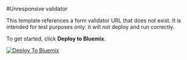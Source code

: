 #Unresponsive validator

This template references a form validator URL that does not exist. It is intended for
test purposes only: it will not deploy and run correctly.

To get started, click **Deploy to Bluemix**.

[![Deploy To Bluemix](https://bluemix.net/deploy/button.png)](https://console.ng.bluemix.net/devops/setup/deploy/?repository=https%3A//github.com/open-toolchain/simple-toolchain&branch=validator_unresponsive)
